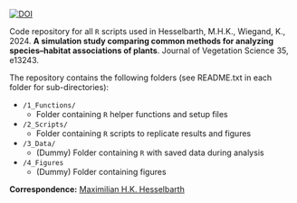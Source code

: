 <!-- badges: start -->
[![DOI](https://img.shields.io/badge/DOI-10.1111/jvs.13243-blue.svg)](https://doi.org/10.1111/jvs.13243) 
<!-- badges: end -->

Code repository for all `R` scripts used in Hesselbarth, M.H.K., Wiegand, K., 2024. **A simulation study comparing common methods for analyzing species–habitat associations of plants**. Journal of Vegetation Science 35, e13243.

The repository contains the following folders (see README.txt in each folder for sub-directories):
- `/1_Functions/`
  - Folder containing `R` helper functions and setup files
- `/2_Scripts/`
  - Folder containing `R` scripts to replicate results and figures
- `/3_Data/`
  - (Dummy) Folder containing `R` with saved data during analysis
- `/4_Figures`
  -  (Dummy) Folder containing figures

**Correspondence:** [Maximilian H.K. Hesselbarth](mailto:mhk.hesselbarth@gmail.com)
